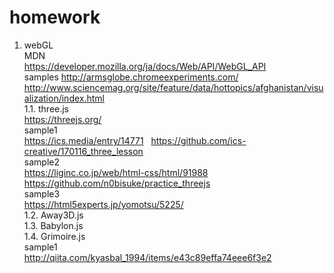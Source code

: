 # homework
1. webGL  
MDN  
https://developer.mozilla.org/ja/docs/Web/API/WebGL_API  
samples
http://armsglobe.chromeexperiments.com/  
http://www.sciencemag.org/site/feature/data/hottopics/afghanistan/visualization/index.html  
1.1. three.js  
https://threejs.org/  
sample1  
https://ics.media/entry/14771  
https://github.com/ics-creative/170116_three_lesson  
sample2  
https://liginc.co.jp/web/html-css/html/91988  
https://github.com/n0bisuke/practice_threejs  
sample3  
https://html5experts.jp/yomotsu/5225/  
1.2. Away3D.js  
1.3. Babylon.js  
1.4. Grimoire.js  
sample1  
http://qiita.com/kyasbal_1994/items/e43c89effa74eee6f3e2  
